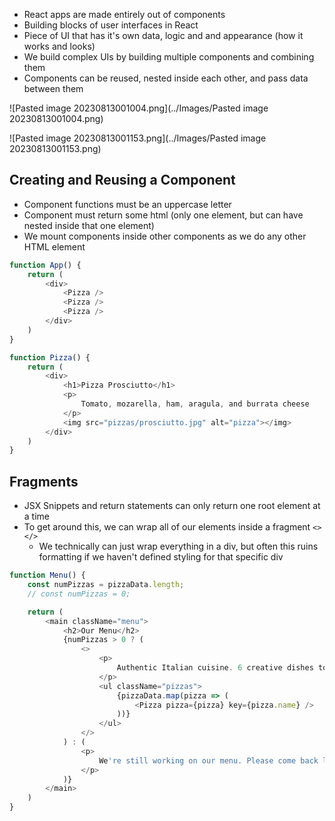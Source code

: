 - React apps are made entirely out of components
- Building blocks of user interfaces in React
- Piece of UI that has it's own data, logic and and appearance (how it works and looks)
- We build complex UIs by building multiple components and combining them
- Components can be reused, nested inside each other, and pass data between them

![Pasted image 20230813001004.png](../Images/Pasted image 20230813001004.png)

![Pasted image 20230813001153.png](../Images/Pasted image 20230813001153.png)
## Creating and Reusing a Component

- Component functions must be an uppercase letter
- Component must return some html (only one element, but can have nested inside that one element)
- We mount components inside other components as we do any other HTML element

```js
function App() {
    return (
        <div>
            <Pizza />
            <Pizza />
            <Pizza />
        </div>
    )
}

function Pizza() {
    return (
        <div>
            <h1>Pizza Prosciutto</h1>
            <p>
                Tomato, mozarella, ham, aragula, and burrata cheese
            </p>
            <img src="pizzas/prosciutto.jpg" alt="pizza"></img>
        </div>
    )
}
```
## Fragments
- JSX Snippets and return statements can only return one root element at a time
- To get around this, we can wrap all of our elements inside a fragment `<> </>`
	- We technically can just wrap everything in a div, but often this ruins formatting if we haven't defined styling for that specific div

```js
function Menu() {
    const numPizzas = pizzaData.length;
    // const numPizzas = 0;

    return (
        <main className="menu">
            <h2>Our Menu</h2>
            {numPizzas > 0 ? (
                <>
                    <p>
                        Authentic Italian cuisine. 6 creative dishes to choose from. All from our stone oven, all organic, all delicious.
                    </p>
                    <ul className="pizzas">
                        {pizzaData.map(pizza => (
                            <Pizza pizza={pizza} key={pizza.name} />
                        ))}
                    </ul>
                </>
            ) : (
                <p>
                    We're still working on our menu. Please come back later!
                </p>
            )}
        </main>
    )
}
```

